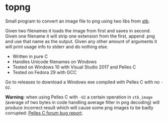 # topng

Small program to convert an image file to png using two libs from [stb](https://github.com/nothings/stb).

Given two filenames it loads the image from first and saves in second. Given one filename it
will strip one extension from the first, append .png and use that name as the output. Given any
other amount of arguments it will print usage info to stderr and do nothing else.

* Written in pure C
* Handles Unicode filenames on Windows
* Tested on Windows 10 with Visual Studio 2017 and Pelles C
* Tested on Fedora 29 with GCC

Go to releases to download a Windows exe compiled with Pelles C with no `-O2`.

**Warning**: when using Pelles C with `-O2` a certain operation in `stb_image`
(average of two bytes in code handling average filter in png decoding) will
produce incorrect result which will cause some png images to be badly corrupted:
[Pelles C forum bug report](https://forum.pellesc.de/index.php?topic=7837.0).
